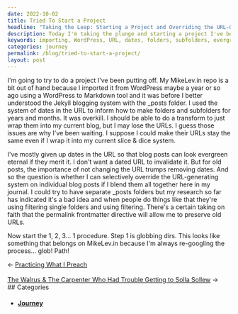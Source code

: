 ```yaml
---
date: 2022-10-02
title: Tried To Start a Project
headline: "Taking the Leap: Starting a Project and Overriding the URL-Generating System"
description: Today I'm taking the plunge and starting a project I've been putting off - importing my MikeLev.in repo from WordPress. I'm considering giving up dates in the URLs so that blog posts look evergreen, but I'm wondering if I can selectively override the URL-generating system for individual blog posts. Join me as I take this journey and find out what happens next!
keywords: importing, WordPress, URL, dates, folders, subfolders, evergreen, selectively override, project, journey, MikeLev.in, repo, blog posts
categories: journey
permalink: /blog/tried-to-start-a-project/
layout: post
---
```



I'm going to try to do a project I've been putting off. My MikeLev.in repo is a
bit out of hand because I imported it from WordPress maybe a year or so ago
using a WordPress to Markdown tool and it was before I better understood the
Jekyll blogging system with the \_posts folder. I used the system of dates in
the URL to inform how to make folders and subfolders for years and months. It
was overkill. I should be able to do a transform to just wrap them into my
current blog, but I may lose the URLs. I guess those issues are why I've been
waiting. I suppose I could make their URLs stay the same even if I wrap it into
my current slice & dice system.

I've mostly given up dates in the URL so that blog posts can look evergreen
eternal if they merit it. I don't want a dated URL to invalidate it. But for
old posts, the importance of not changing the URL trumps removing dates. And so
the question is whether I can selectively override the URL-generating system on
individual blog posts if I blend them all together here in my journal. I could
try to have separate \_posts folders but my research so far has indicated it's
a bad idea and when people do things like that they're using filtering single
folders and using filtering. There's a certain taking on faith that the
permalink frontmatter directive will allow me to preserve old URLs.

Now start the 1, 2, 3... 1 procedure. Step 1 is globbing dirs. This looks like
something that belongs on MikeLev.in because I'm always re-googling the
process... glob! Path!


<div class="post-nav"><div class="post-nav-prev"><span class="arrow">&larr;&nbsp;</span><a href="/blog/practicing-what-i-preach">Practicing What I Preach</a></div> &nbsp; <div class="post-nav-next"><a href="/blog/the-walrus-the-carpenter-who-had-trouble-getting-to-solla-sollew">The Walrus & The Carpenter Who Had Trouble Getting to Solla Sollew</a><span class="arrow">&nbsp;&rarr;</span></div></div>
## Categories

<ul>
<li><h4><a href='/journey/'>Journey</a></h4></li></ul>